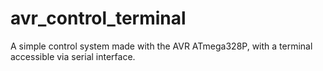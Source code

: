 # avr_control_terminal
A simple control system made with the AVR ATmega328P, with a terminal accessible via serial interface.
